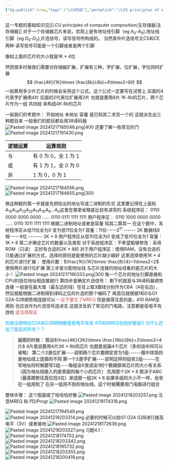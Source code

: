 ```yaml
---
{"dg-publish":true,"tags":["LCU机组"],"permalink":"/LCU principles of computer composition/专题四：存储器扩展设计题/","dgPassFrontmatter":true,"noteIcon":"","created":"2025-08-15T09:39:29.318+08:00","updated":"2025-07-02T10:26:23.369+08:00"}
---
```


这一专题的基础知识见[[LCU principles of computer composition/主存储器\|主存储器]]
对于一个存储器芯片来说，宏观上是有地址线引脚（eg $A_0$-$A_9$),地址线引脚（eg $D_0$-$D_3$),片选信号，读写信号所构成的。
当然其中片选信号又CS和CE两种
读写信号可能是一个引脚或者是两个引脚

像如上面的芯片的大小就是1K * 4位

然而很多时候我们需要对存储器扩展，扩展有三种，字扩展，位扩展，字位同时扩展
$$
\frac{4K}{1K}\times \frac{8b}{4b}=4\times2=8片
$$
一般算用多少片芯片的时候会采用这个公式，这个公式一定要写在试卷上
前面的4代表字扩展用4片  后面的2代表位扩展用2片
也就是要用8片 1K 4b的芯片，两个芯片作为一组 共四组  来构成4K 8b的芯片

一般我们的考题中：
开始地址 末地址 容量 是已知其二求另一个的  这就派生出三种题目来
一般我们的题目都会用38译码器
![Pasted image 20241217185046.png|400](/img/user/accessory/Pasted%20image%2020241217185046.png)
还要了解一些常见的门
![Pasted image 20241217191430.png](/img/user/accessory/Pasted%20image%2020241217191430.png)

| 逻辑运算 | 运算规则            |
| ---- | --------------- |
| 与    | 有 0 为 0，全 1 为 1 |
| 或    | 有 1 为 1，全 0 为 0 |
| 非    | 1 为 0，0 为 1     |


![Pasted image 20241217184556.png](/img/user/accessory/Pasted%20image%2020241217184556.png)
![Pasted image 20241217184605.png|300](/img/user/accessory/Pasted%20image%2020241217184605.png)

做这种题的第一步就是先把给出的地址写成二进制的形式
	这里要记得在上面标$A_{15}A_{14}A_{13}A_{12}A_{11}A_{10}A_{9}...A_{0}$这里在哪里省略是比较有讲究的
	系统程序区：
	0110 0000 0000 0000
	……
	0110  0111  1111  1111
	用户程序区：
	0110 1000 0000 0000
	……
	0110 1011  1111  1111
根据二进制地址或者是容量 知其二算其一
	在这个题中，系统程序区从低11位全为0 变为低11位全为1
	容量：11位-----$2^{11}$ ------ 2K        数据线8根-----8位 -------  2K * 8
	用户程序区从低10位全为0 变成了低10位全为1
	容量：1K * 8
第二步确定芯片的数量以及类型
	对于系统程序区：不希望能够修改：采用ROM（只读） 正好有合适的2K * 8的
	对于用户程序区：使用RAM，没有合适的只能通过扩展的方式，选择的原则是能使用的芯片越少越好  这里选择使用1K * 4的芯片进行扩展：
	使用片数：$\frac{1K}{1K}\times \frac{8}{4}=1\times2=2$
	使用两片进行位扩展
第三步是分配地址线
	与芯片连接的地址线看的是芯片的大小！
	![Pasted image 20241217190333.png|300](/img/user/accessory/Pasted%20image%2020241217190333.png)
	每一个芯片的地址引脚直接和CPU的低位地址相连接就行
第四步是确定片选信号：
	剩下的就是与38译码器顺势连接
	一般是在最大值（最左边的线）在往上取3跟线分别作为CBA（A在右边），然后就能根据二进制得到译码之后的片选的那个编码了
	再高位就根据1和0与G1 G2A G2B顺势相连就可以 <font color="#c0504d">一定不要忘了MREQ</font>
	但是值得注意的是，A10 RAM没用到  也应该作为片选信号连进去   这就涉及到了常见的门电路，注意都是低电平有效哈   <font color="#c0504d">适当用取反</font> 

<font color="#00b0f0">但我没想明白G2A和G2B明明都是低电平有效 A15和MREQ也刚好都是0  为什么还加了取反的符号？？</font>

> **画图的时候：
> 假设$\frac{4K}{2K}\times \frac{16b}{8b}=2\times2=4片$
> 4片是说要用4片2K * 8b的芯片  也就是说画4个芯片（多的话中间可以省略）
> 第二个2是位扩展----说明两个芯片要绑定变为1组------图中体现的是地址线上连接的不同
> 第一个2是字扩展----说明这样的组有2组------在写地址的时候要写2组----每组全0变成全1的个数跟原来芯片的大小有关系 （因为地址线接入的是里面的每个小的芯片）
> 先用那个2K * 8 取决于ABC（最高顺势往高位找3位）来选那一组2K * 8
> 如果多组的大小不一样，会有在一组用到了 在另一组用不到的地址线，这个时候需要用门电路进行组合**
 
整体步骤：
这个图画错了哈哈哈好像
![Pasted image 20241218203257.png](/img/user/accessory/Pasted%20image%2020241218203257.png)
注意MREQ 和 PD/Progr
![Pasted image 20241218174318.png](/img/user/accessory/Pasted%20image%2020241218174318.png)

![Pasted image 20241217194549.png](/img/user/accessory/Pasted%20image%2020241217194549.png)
![Pasted image 20241218203314.png](/img/user/accessory/Pasted%20image%2020241218203314.png)
必要的时候可以给G1 G2A G2B进行接高电平（3V）或者接地
![Pasted image 20241218172639.png](/img/user/accessory/Pasted%20image%2020241218172639.png)
 ![Pasted image 20241218203327.png](/img/user/accessory/Pasted%20image%2020241218203327.png)
习题4.1：
![Pasted image 20241218174702.png](/img/user/accessory/Pasted%20image%2020241218174702.png)
![Pasted image 20241218203342.png](/img/user/accessory/Pasted%20image%2020241218203342.png)
![Pasted image 20241218195732.png](/img/user/accessory/Pasted%20image%2020241218195732.png)
![Pasted image 20241218203355.png](/img/user/accessory/Pasted%20image%2020241218203355.png)
![Pasted image 20241218200419.png](/img/user/accessory/Pasted%20image%2020241218200419.png)
